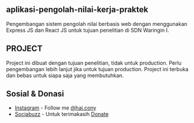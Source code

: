 ## aplikasi-pengolah-nilai-kerja-praktek
Pengembangan sistem pengolah nilai berbasis web dengan menggunakan Express JS dan React JS untuk tujuan penelitian di SDN Waringin I.

## PROJECT
Project ini dibuat dengan tujuan penelitian, tidak untuk production. Perlu pengembangan lebih lanjut jika untuk tujuan production. Project ini terbuka dan bebas untuk siapa saja yang membutuhkan.

## Sosial & Donasi
- [Instagram](https://instagram.com) - Follow me [@hai.cony](https://instagram.com/hai.cony)
- [Sociabuzz](https://sociabuzz.com) - Untuk terimakasih [Donate](https://sociabuzz.com/haicony/donate)
